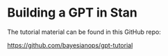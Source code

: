 # Building a GPT in Stan


The tutorial material can be found in this GitHub repo:

https://github.com/bayesianops/gpt-tutorial